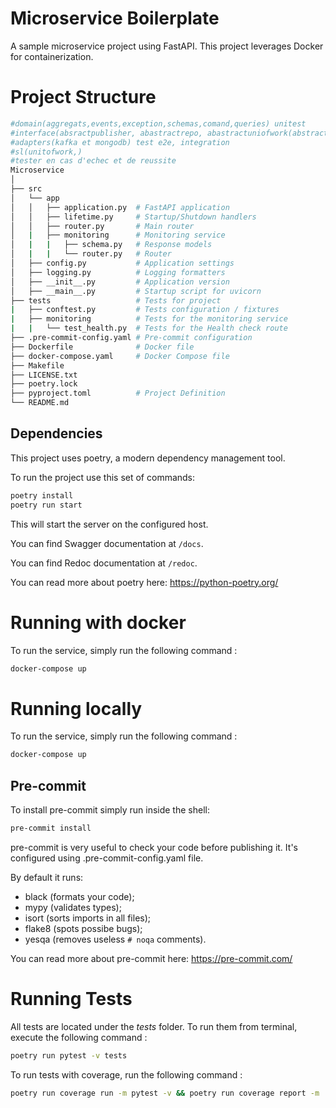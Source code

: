 # Microservice Boilerplate

A sample microservice project using FastAPI. This project leverages Docker for containerization.


# Project Structure

```bash
#domain(aggregats,events,exception,schemas,comand,queries) unitest
#interface(absractpublisher, abastractrepo, abastractuniofwork(abstractrepo)))
#adapters(kafka et mongodb) test e2e, integration
#sl(unitofwork,)
#tester en cas d'echec et de reussite
Microservice
│
├── src
│   └── app
│   │   ├── application.py  # FastAPI application
│   │   ├── lifetime.py     # Startup/Shutdown handlers
│   │   ├── router.py       # Main router
│   |   ├── monitoring      # Monitoring service
│   |   |   ├── schema.py   # Response models
│   |   |   └── router.py   # Router
│   ├── config.py           # Application settings
│   ├── logging.py          # Logging formatters
│   ├── __init__.py         # Application version
│   ├── __main__.py         # Startup script for uvicorn
├── tests                   # Tests for project
|   ├── conftest.py         # Tests configuration / fixtures
|   ├── monitoring          # Tests for the monitoring service
|   |   └── test_health.py  # Tests for the Health check route
├── .pre-commit-config.yaml # Pre-commit configuration
├── Dockerfile              # Docker file
├── docker-compose.yaml     # Docker Compose file
├── Makefile
├── LICENSE.txt
├── poetry.lock
├── pyproject.toml          # Project Definition
└── README.md

```

## Dependencies

This project uses poetry, a modern dependency management tool.

To run the project use this set of commands:

```bash
poetry install
poetry run start
```

This will start the server on the configured host.

You can find Swagger documentation at `/docs`.

You can find Redoc documentation at `/redoc`.

You can read more about poetry here: https://python-poetry.org/


# Running with docker

To run the service, simply run the following command :

```bash
docker-compose up
```

# Running locally

To run the service, simply run the following command :

```bash
docker-compose up
```

## Pre-commit

To install pre-commit simply run inside the shell:
```bash
pre-commit install
```

pre-commit is very useful to check your code before publishing it.
It's configured using .pre-commit-config.yaml file.

By default it runs:
* black (formats your code);
* mypy (validates types);
* isort (sorts imports in all files);
* flake8 (spots possibe bugs);
* yesqa (removes useless `# noqa` comments).


You can read more about pre-commit here: https://pre-commit.com/


# Running Tests

All tests are located under the <i>tests</i> folder. To run them from terminal, execute the following command :

```bash
poetry run pytest -v tests
```

To run tests with coverage, run the following command :

```bash
poetry run coverage run -m pytest -v && poetry run coverage report -m
```